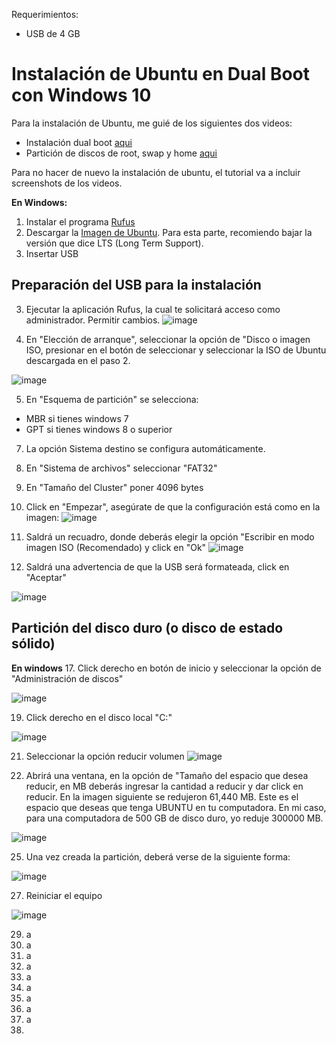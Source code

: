 Requerimientos:
* USB de 4 GB

# Instalación de Ubuntu en Dual Boot con Windows 10

Para la instalación de Ubuntu, me guié de los siguientes dos videos:
* Instalación dual boot [aqui](https://www.youtube.com/watch?v=tiB3kzxK4mU)
* Partición de discos de root, swap y home [aqui](https://www.youtube.com/watch?v=yMgzz1fvVCc)

Para no hacer de nuevo la instalación de ubuntu, el tutorial va a incluir screenshots de los videos.

**En Windows:**
1. Instalar el programa [Rufus](https://rufus.ie/en_US/)
2. Descargar la [Imagen de Ubuntu](https://ubuntu.com/download/desktop). Para esta parte, recomiendo bajar la versión que dice LTS (Long Term Support).
3. Insertar USB

## Preparación del USB para la instalación
3. Ejecutar la aplicación Rufus, la cual te solicitará acceso como administrador. Permitir cambios.
![image](https://user-images.githubusercontent.com/51694410/124964377-9201dd80-dfe6-11eb-939c-fd4f0ba990fc.png)


4. En "Elección de arranque", seleccionar la opción de "Disco o imagen ISO, presionar en el botón de seleccionar y seleccionar la ISO de Ubuntu descargada en el paso 2.

![image](https://user-images.githubusercontent.com/51694410/125024027-9f01e980-e045-11eb-90c4-10f5487983f1.png)

5. En "Esquema de partición" se selecciona:
  * MBR si tienes windows 7
  * GPT si tienes windows 8 o superior

7. La opción Sistema destino se configura automáticamente.

9. En "Sistema de archivos" seleccionar "FAT32"
10. En "Tamaño del Cluster" poner 4096 bytes
11. Click en "Empezar", asegúrate de que la configuración está como en la imagen:
![image](https://user-images.githubusercontent.com/51694410/125024349-30715b80-e046-11eb-88bb-48fbd100d098.png)

13. Saldrá un recuadro, donde deberás elegir la opción "Escribir en modo imagen ISO (Recomendado) y click en "Ok"
![image](https://user-images.githubusercontent.com/51694410/125024407-5696fb80-e046-11eb-9114-fa408760acad.png)

15. Saldrá una advertencia de que la USB será formateada, click en "Aceptar"


![image](https://user-images.githubusercontent.com/51694410/125024516-8a722100-e046-11eb-8f26-f8a243583085.png)

## Partición del disco duro (o disco de estado sólido)

**En windows**
17. Click derecho en botón de inicio y seleccionar la opción de "Administración de discos"


![image](https://user-images.githubusercontent.com/51694410/125024712-f2286c00-e046-11eb-899b-0d9cc17eb313.png)

19. Click derecho en el disco local "C:"


![image](https://user-images.githubusercontent.com/51694410/125024780-0ec4a400-e047-11eb-9651-6e7b3c177f70.png)


21. Seleccionar la opción reducir volumen
![image](https://user-images.githubusercontent.com/51694410/125024919-4f242200-e047-11eb-8087-3e959ed5b684.png)


23. Abrirá una ventana, en la opción de "Tamaño del espacio que desea reducir, en MB deberás ingresar la cantidad a reducir y dar click en reducir. En la imagen siguiente se redujeron 61,440 MB. Este es el espacio que deseas que tenga UBUNTU en tu computadora. En mi caso, para una computadora de 500 GB de disco duro, yo reduje 300000 MB.


![image](https://user-images.githubusercontent.com/51694410/125025180-d2457800-e047-11eb-83e0-65bb183f19a9.png)



25. Una vez creada la partición, deberá verse de la siguiente forma:

![image](https://user-images.githubusercontent.com/51694410/125025352-23ee0280-e048-11eb-9341-c2cefd8f9fec.png)

27. Reiniciar el equipo

![image](https://user-images.githubusercontent.com/51694410/125025408-3e27e080-e048-11eb-82a3-c84e12a8e38d.png)

29. a
30. a
31. a
32. a
33. a
34. a
35. a
36. a
37. a
38. 


